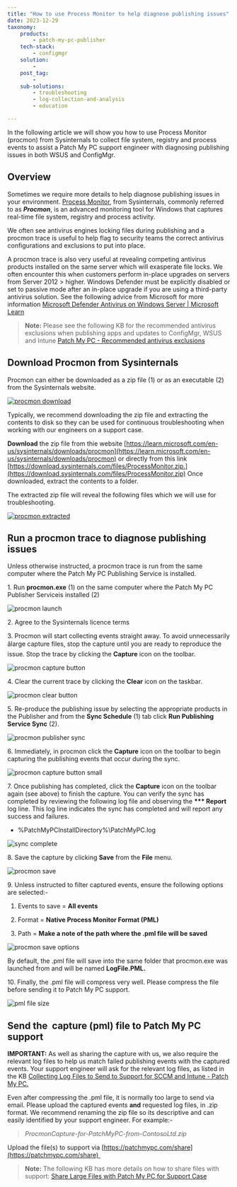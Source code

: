 ```yaml
---
title: "How to use Process Monitor to help diagnose publishing issues"
date: 2023-12-29
taxonomy:
    products:
        - patch-my-pc-publisher
    tech-stack:
        - configmgr
    solution:
        - 
    post_tag:
        - 
    sub-solutions:
        - troubleshooting
        - log-collection-and-analysis
        - education

---
```


In the following article we will show you how to use Process Monitor (procmon) from Sysinternals to collect file system, registry and process events to assist a Patch My PC support engineer with diagnosing publishing issues in both WSUS and ConfigMgr.

## Overview

Sometimes we require more details to help diagnose publishing issues in your environment. [Process Monitor](https://learn.microsoft.com/en-us/sysinternals/downloads/procmon), from Sysinternals, commonly referred to as _**Procmon**_, is an advanced monitoring tool for Windows that captures real-time file system, registry and process activity.

We often see antivirus engines locking files during publishing and a procmon trace is useful to help flag to security teams the correct antivirus configurations and exclusions to put into place.

A procmon trace is also very useful at revealing competing antivirus products installed on the same server which will exasperate file locks. We often encounter this when customers perform in-place upgrades on servers from Server 2012 > higher. Windows Defender must be explicitly disabled or set to passive mode after an in-place upgrade if you are using a third-party antivirus solution. See the following advice from Microsoft for more information [Microsoft Defender Antivirus on Windows Server | Microsoft Learn](https://learn.microsoft.com/en-us/microsoft-365/security/defender-endpoint/microsoft-defender-antivirus-on-windows-server?view=o365-worldwide#what-happens-if-a-non-microsoft-antivirus-product-is-uninstalled)

> **Note:** Please see the following KB for the recommended antivirus exclusions when publishing apps and updates to ConfigMgr, WSUS and Intune [Patch My PC - Recommended antivirus exclusions](https://patchmypc.com/recommended-antivirus-exclusions)

## Download Procmon from Sysinternals

Procmon can either be downloaded as a zip file (1) or as an executable (2) from the Sysinternals website.

[![procmon download](/_images/procmon-download-1.png "procmon download")](https://patchmypc.com/app/uploads/2025/04/procmon-download-1.png)

Typically, we recommend downloading the zip file and extracting the contents to disk so they can be used for continuous troubleshooting when working with our engineers on a support case.

**Download** the zip file from thie website [https://learn.microsoft.com/en-us/sysinternals/downloads/procmon](https://learn.microsoft.com/en-us/sysinternals/downloads/procmon) or directly from this link [https://download.sysinternals.com/files/ProcessMonitor.zip.](https://download.sysinternals.com/files/ProcessMonitor.zip) Once downloaded, extract the contents to a folder.

The extracted zip file will reveal the following files which we will use for troubleshooting.

[![procmon extracted](/_images/procmon-extracted-1.png "procmon extracted")](https://patchmypc.com/app/uploads/2025/04/procmon-extracted-1.png)

## Run a procmon trace to diagnose publishing issues

Unless otherwise instructed, a procmon trace is run from the same computer where the Patch My PC Publishing Service is installed.

1\. Run **procmon.exe** (1) on the same computer where the Patch My PC Publisher Serviceis installed (2)

![procmon launch](/_images/procmon-launch-1.png "procmon launch")

2\. Agree to the Sysinternals licence terms

3\. Procmon will start collecting events straight away. To avoid unnecessarily âlarge capture files, stop the capture until you are ready to reproduce the issue. Stop the trace by clicking the **Capture** icon on the toolbar.

![procmon capture button](/_images/procmon-capture-button-e1703848606988.png "procmon capture button")

4\. Clear the current trace by clicking the **Clear** icon on the taskbar.

![procmon clear button](/_images/procmon-clear-button.png "procmon clear button")

5\. Re-produce the publishing issue by selecting the appropriate products in the Publisher and from the **Sync Schedule** (1) tab click **Run Publishing Service Sync** (2).

![procmon publisher sync](/_images/procmon-publisher-sync.png "procmon publisher sync")

6\. Immediately, in procmon click the **Capture** icon on the toolbar to begin capturing the publishing events that occur during the sync.

![procmon capture button small](/_images/procmon-capture-button-small.png "procmon capture button small")

7\. Once publishing has completed, click the **Capture** icon on the toolbar again (see above) to finish the capture. You can verify the sync has completed by reviewing the following log file and observing the **\*\*\* Report** log line. This log line indicates the sync has completed and will report any success and failures.

- %PatchMyPCInstallDirectory%\\PatchMyPC.log

![sync complete](/_images/procmon-sync-complete-e1703850811274.png "sync complete")

8\. Save the capture by clicking **Save** from the **File** menu.

![procmon save](/_images/procmon-save.png "procmon save")

9\. Unless instructed to filter captured events, ensure the following options are selected:-

1. Events to save = **All events**

3. Format = **Native Process Monitor Format (PML)**

5. Path = **Make a note of the path where the .pml file will be saved**

![procmon save options](/_images/procmon-save-options.png "procmon save options")

By default, the .pml file will save into the same folder that procmon.exe was launched from and will be named **LogFile.PML.**

10\. Finally, the .pml file will compress very well. Please compress the file before sending it to Patch My PC support.

![pml file size](/_images/pml-file-size.png "pml file size")

## Send the  capture (pml) file to Patch My PC support

**IMPORTANT:** As well as sharing the capture with us, we also require the relevant log files to help us match failed publishing events with the captured events. Your support engineer will ask for the relevant log files, as listed in the KB [Collecting Log Files to Send to Support for SCCM and Intune - Patch My PC.](https://patchmypc.com/collecting-log-files-for-patch-my-pc-support#publishing-service-logs)

Even after compressing the .pml file, it is normally too large to send via email. Please upload the captured events **and** requested log files, in .zip format. We recommend renaming the zip file so its descriptive and can easily identified by your support engineer. For example:-

> _ProcmonCapture-for-PatchMyPC-from-ContosoLtd.zip_

Upload the file(s) to support via [https://patchmypc.com/share](https://patchmypc.com/share) 

> **Note:** The following KB has more details on how to share files with support: [Share Large Files with Patch My PC for Support Case](https://patchmypc.com/how-to-share-large-files)